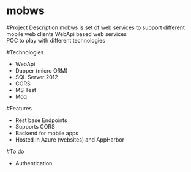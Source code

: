 mobws
=====

#Project Description
mobws is set of web services to support different  mobile web clients
WebApi based web services  
POC to play with different technologies

#Technologies
* WebApi
* Dapper (micro ORM)
* SQL Server 2012
* CORS
* MS Test
* Moq

#Features
* Rest base Endpoints
* Supports CORS
* Backend for mobile apps
* Hosted in Azure (websites) and AppHarbor

#To do
* Authentication

